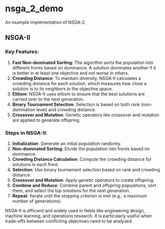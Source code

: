 # nsga_2_demo
An example implementation of NSGA-2.

## NSGA-II

### Key Features:
1. **Fast Non-dominated Sorting**: The algorithm sorts the population into different fronts based on dominance. A solution dominates another if it is better in at least one objective and not worse in others.
2. **Crowding Distance**: To maintain diversity, NSGA-II calculates a crowding distance for each solution, which measures how close a solution is to its neighbors in the objective space.
3. **Elitism**: NSGA-II uses elitism to ensure that the best solutions are carried over to the next generation.
4. **Binary Tournament Selection**: Selection is based on both rank (non-domination level) and crowding distance.
5. **Crossover and Mutation**: Genetic operators like crossover and mutation are applied to generate offspring.

### Steps in NSGA-II:
1. **Initialization**: Generate an initial population randomly.
2. **Non-dominated Sorting**: Divide the population into fronts based on dominance.
3. **Crowding Distance Calculation**: Compute the crowding distance for solutions in each front.
4. **Selection**: Use binary tournament selection based on rank and crowding distance.
5. **Crossover and Mutation**: Apply genetic operators to create offspring.
6. **Combine and Reduce**: Combine parent and offspring populations, sort them, and select the top solutions for the next generation.
7. **Repeat**: Iterate until the stopping criterion is met (e.g., a maximum number of generations).

NSGA-II is efficient and widely used in fields like engineering design, machine learning, and operations research. It is particularly useful when trade-offs between conflicting objectives need to be analyzed.